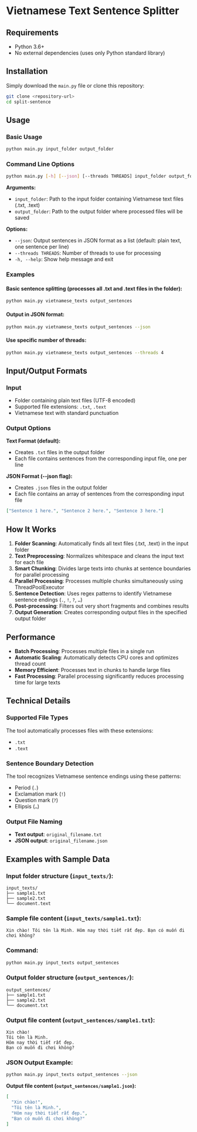 # Vietnamese Text Sentence Splitter

## Requirements

- Python 3.6+
- No external dependencies (uses only Python standard library)

## Installation

Simply download the `main.py` file or clone this repository:

```bash
git clone <repository-url>
cd split-sentence
```

## Usage

### Basic Usage

```bash
python main.py input_folder output_folder
```

### Command Line Options

```bash
python main.py [-h] [--json] [--threads THREADS] input_folder output_folder
```

**Arguments:**

- `input_folder`: Path to the input folder containing Vietnamese text files (.txt, .text)
- `output_folder`: Path to the output folder where processed files will be saved

**Options:**

- `--json`: Output sentences in JSON format as a list (default: plain text, one sentence per line)
- `--threads THREADS`: Number of threads to use for processing
- `-h, --help`: Show help message and exit

### Examples

#### Basic sentence splitting (processes all .txt and .text files in the folder):

```bash
python main.py vietnamese_texts output_sentences
```

#### Output in JSON format:

```bash
python main.py vietnamese_texts output_sentences --json
```

#### Use specific number of threads:

```bash
python main.py vietnamese_texts output_sentences --threads 4
```

## Input/Output Formats

### Input

- Folder containing plain text files (UTF-8 encoded)
- Supported file extensions: `.txt`, `.text`
- Vietnamese text with standard punctuation

### Output Options

**Text Format (default):**

- Creates `.txt` files in the output folder
- Each file contains sentences from the corresponding input file, one per line

**JSON Format (--json flag):**

- Creates `.json` files in the output folder
- Each file contains an array of sentences from the corresponding input file

```json
["Sentence 1 here.", "Sentence 2 here.", "Sentence 3 here."]
```

## How It Works

1. **Folder Scanning**: Automatically finds all text files (.txt, .text) in the input folder
2. **Text Preprocessing**: Normalizes whitespace and cleans the input text for each file
3. **Smart Chunking**: Divides large texts into chunks at sentence boundaries for parallel processing
4. **Parallel Processing**: Processes multiple chunks simultaneously using ThreadPoolExecutor
5. **Sentence Detection**: Uses regex patterns to identify Vietnamese sentence endings (`.`, `!`, `?`, `…`)
6. **Post-processing**: Filters out very short fragments and combines results
7. **Output Generation**: Creates corresponding output files in the specified output folder

## Performance

- **Batch Processing**: Processes multiple files in a single run
- **Automatic Scaling**: Automatically detects CPU cores and optimizes thread count
- **Memory Efficient**: Processes text in chunks to handle large files
- **Fast Processing**: Parallel processing significantly reduces processing time for large texts

## Technical Details

### Supported File Types

The tool automatically processes files with these extensions:

- `.txt`
- `.text`

### Sentence Boundary Detection

The tool recognizes Vietnamese sentence endings using these patterns:

- Period (`.`)
- Exclamation mark (`!`)
- Question mark (`?`)
- Ellipsis (`…`)

### Output File Naming

- **Text output**: `original_filename.txt`
- **JSON output**: `original_filename.json`

## Examples with Sample Data

### Input folder structure (`input_texts/`):

```
input_texts/
├── sample1.txt
├── sample2.txt
└── document.text
```

### Sample file content (`input_texts/sample1.txt`):

```
Xin chào! Tôi tên là Minh. Hôm nay thời tiết rất đẹp. Bạn có muốn đi chơi không?
```

### Command:

```bash
python main.py input_texts output_sentences
```

### Output folder structure (`output_sentences/`):

```
output_sentences/
├── sample1.txt
├── sample2.txt
└── document.txt
```

### Output file content (`output_sentences/sample1.txt`):

```
Xin chào!
Tôi tên là Minh.
Hôm nay thời tiết rất đẹp.
Bạn có muốn đi chơi không?
```

### JSON Output Example:

```bash
python main.py input_texts output_sentences --json
```

**Output file content (`output_sentences/sample1.json`):**

```json
[
  "Xin chào!",
  "Tôi tên là Minh.",
  "Hôm nay thời tiết rất đẹp.",
  "Bạn có muốn đi chơi không?"
]
```
